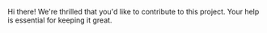 Hi there! We're thrilled that you'd like to contribute to this project. Your help is essential for keeping it great.